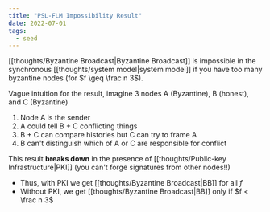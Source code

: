 ```yaml
---
title: "PSL-FLM Impossibility Result"
date: 2022-07-01
tags:
  - seed
---
```


[[thoughts/Byzantine Broadcast|Byzantine Broadcast]] is impossible in the synchronous [[thoughts/system model|system model]] if you have too many byzantine nodes (for $f \geq \frac n 3$).

Vague intuition for the result, imagine 3 nodes A (Byzantine), B (honest), and C (Byzantine)

1. Node A is the sender
2. A could tell B + C conflicting things
3. B + C can compare histories but C can try to frame A
4. B can't distinguish which of A or C are responsible for conflict

This result **breaks down** in the presence of [[thoughts/Public-key Infrastructure|PKI]] (you can't forge signatures from other nodes!!)

- Thus, with PKI we get [[thoughts/Byzantine Broadcast|BB]] for all $f$
- Without PKI, we get [[thoughts/Byzantine Broadcast|BB]] only if $f < \frac n 3$
